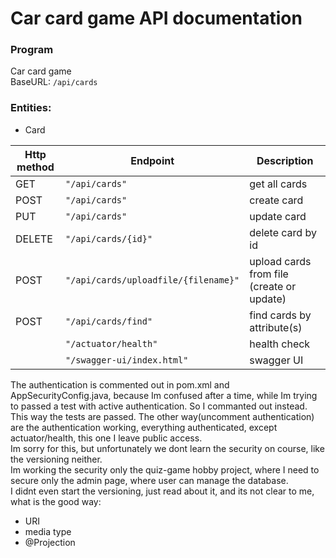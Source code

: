 # Car card game API documentation

### Program
Car card game  
BaseURL: `/api/cards`

### Entities:
* Card


| Http method  | Endpoint                       | Description                         |
| ------------ | ---------------------------    | ----------------------------------- |
| GET          | `"/api/cards"`                 | get all cards                     |
| POST         | `"/api/cards"`                 | create card                   |
| PUT          | `"/api/cards"`                 | update card|
| DELETE       | `"/api/cards/{id}"`                 | delete card by id                      |
| POST         | `"/api/cards/uploadfile/{filename}"`| upload cards from file (create or update)               |
| POST         | `"/api/cards/find"`            | find cards by attribute(s)|
|              | `"/actuator/health"`           | health check                |
|              | `"/swagger-ui/index.html"`     | swagger UI                |

The authentication is commented out in pom.xml and AppSecurityConfig.java, because
Im confused after a time, while Im trying to passed a test with active authentication.
So I commanted out instead. This way the tests are passed. The other way(uncomment authentication)
are the authentication working, everything authenticated, except actuator/health, this one
I leave public access.  
Im sorry for this, but unfortunately we dont learn the security on course,
like the versioning neither.  
Im working the security only the quiz-game hobby project, where I need to secure only
the admin page, where user can manage the database.  
I didnt even start the versioning, just read about it, and its not clear to me, what is
the good way:
- URI
- media type
- @Projection
